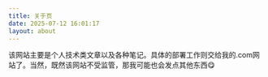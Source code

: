 ```yaml
---
title: 关于页
date: 2025-07-12 16:01:17
layout: about
---
```


该网站主要是个人技术类文章以及各种笔记。具体的部署工作则交给我的.com网站了。当然，既然该网站不受监管，那我可能也会发点其他东西😋
